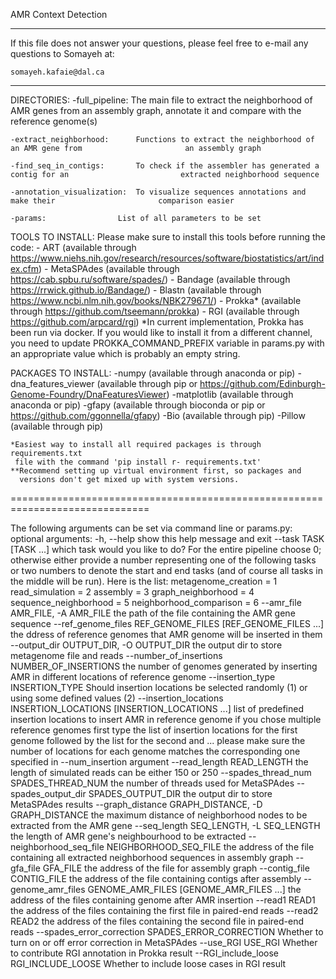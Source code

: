AMR Context Detection

------------------------------------------------------------------
If this file does not answer your questions, please
feel free to e-mail any questions to Somayeh at:

    somayeh.kafaie@dal.ca

------------------------------------------------------------------


DIRECTORIES:
    -full_pipeline: 			The main file to extract the neighborhood of AMR genes 						from an assembly graph,
					annotate it and compare with the reference genome(s) 
					  
    -extract_neighborhood:		Functions to extract the neighborhood of an AMR gene from 						an assembly graph
    
    -find_seq_in_contigs:		To check if the assembler has generated a contig for an 						extracted neighborhood sequence
    
    -annotation_visualization:	To visualize sequences annotations and make their 						comparison easier
    
    -params:				List of all parameters to be set

TOOLS TO INSTALL:
Please make sure to install this tools before running the code:
	- ART		(available through https://www.niehs.nih.gov/research/resources/software/biostatistics/art/index.cfm) 
	- MetaSPAdes	(available through https://cab.spbu.ru/software/spades/)
	- Bandage	(available through https://rrwick.github.io/Bandage/)
	- Blastn	(available through https://www.ncbi.nlm.nih.gov/books/NBK279671/)
	- Prokka*	(available through https://github.com/tseemann/prokka)
	- RGI		(available through https://github.com/arpcard/rgi)
*In current implementation, Prokka has been run via docker. If you would like to install it from a different channel, you need to update PROKKA_COMMAND_PREFIX variable in params.py with an appropriate value which is probably an empty string.
  
PACKAGES TO INSTALL:
    -numpy         		(available through anaconda or pip)
    -dna_features_viewer	(available through pip or https://github.com/Edinburgh-Genome-Foundry/DnaFeaturesViewer)
    -matplotlib    		(available through anaconda or pip)
    -gfapy			(available through bioconda or pip or https://github.com/ggonnella/gfapy)
    -Bio		       (available through pip)
    -Pillow		       (available through pip)

    *Easiest way to install all required packages is through requirements.txt
     file with the command 'pip install r- requirements.txt'
    **Recommend setting up virtual environment first, so packages and
      versions don't get mixed up with system versions.


==============================================================================

The following arguments can be set via command line or params.py:
optional arguments:
  -h, --help            show this help message and exit
  --task TASK [TASK ...]
                        which task would you like to do? For the entire
                        pipeline choose 0; otherwise either provide a number
                        representing one of the following tasks or two numbers
                        to denote the start and end tasks (and of course all
                        tasks in the middle will be run). Here is the list:
                        metagenome_creation = 1 read_simulation = 2 assembly =
                        3 graph_neighborhood = 4 sequence_neighborhood = 5
                        neighborhood_comparison = 6
  --amr_file AMR_FILE, -A AMR_FILE
                        the path of the file containing the AMR gene sequence
  --ref_genome_files REF_GENOME_FILES [REF_GENOME_FILES ...]
                        the ddress of reference genomes that AMR genome will
                        be inserted in them
  --output_dir OUTPUT_DIR, -O OUTPUT_DIR
                        the output dir to store metagenome file and reads
  --number_of_insertions NUMBER_OF_INSERTIONS
                        the number of genomes generated by inserting AMR in
                        different locations of reference genome
  --insertion_type INSERTION_TYPE
                        Should insertion locations be selected randomly (1) or
                        using some defined values (2)
  --insertion_locations INSERTION_LOCATIONS [INSERTION_LOCATIONS ...]
                        list of predefined insertion locations to insert AMR
                        in reference genome if you chose multiple reference
                        genomes first type the list of insertion locations for
                        the first genome followed by the list for the second
                        and ... please make sure the number of locations for
                        each genome matches the corresponding one specified in
                        --num_insertion argument
  --read_length READ_LENGTH
                        the length of simulated reads can be either 150 or 250
  --spades_thread_num SPADES_THREAD_NUM
                        the number of threads used for MetaSPAdes
  --spades_output_dir SPADES_OUTPUT_DIR
                        the output dir to store MetaSPAdes results
  --graph_distance GRAPH_DISTANCE, -D GRAPH_DISTANCE
                        the maximum distance of neighborhood nodes to be
                        extracted from the AMR gene
  --seq_length SEQ_LENGTH, -L SEQ_LENGTH
                        the length of AMR gene's neighbourhood to be extracted
  --neighborhood_seq_file NEIGHBORHOOD_SEQ_FILE
                        the address of the file containing all extracted
                        neighborhood sequences in assembly graph
  --gfa_file GFA_FILE   the address of the file for assembly graph
  --contig_file CONTIG_FILE
                        the address of the file containing contigs after
                        assembly
  --genome_amr_files GENOME_AMR_FILES [GENOME_AMR_FILES ...]
                        the address of the files containing genome after AMR
                        insertion
  --read1 READ1         the address of the files containing the first file in
                        paired-end reads
  --read2 READ2         the address of the files containing the second file in
                        paired-end reads
  --spades_error_correction SPADES_ERROR_CORRECTION
                        Whether to turn on or off error correction in
                        MetaSPAdes
  --use_RGI USE_RGI     Whether to contribute RGI annotation in Prokka result
  --RGI_include_loose RGI_INCLUDE_LOOSE
                        Whether to include loose cases in RGI result

